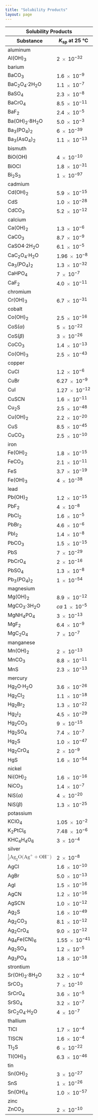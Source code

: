```yaml
---
title: "Solubility Products"
layout: page
---
```



<table summary="A table with 61 rows is titled &#x201C;Solubility Products.&#x201D; The first row contains four columns, with the title &#x201C;Substance&#x201D; in the left column and the text &#x201D;K subscript s p at 25 degrees Celsius in the left-middle column. That title and text are repeated in the right-middle column and the right column, respectively. The remaining rows contain the solubility products for various substances. For A l ( O H ) subscript 3, an aluminum substance, the solubility product is 2 times 10 superscript 32. For B a C O subscript 3, a barium substance, the solubility product is 1.6 times 10 superscript negative 9. For B a C subscript 2 O subscript 4 dot 2 H subscript 2 O, a barium substance, the solubility product is 1.1 times 10 superscript negative 7. For B a S O subscript 4, a barium substance, the solubility product is 2.3 times 10 superscript negative 8. For B a C r O subscript 4, a barium substance, the solubility product is 8.5 times 10 superscript negative 11. For B a F subscript 2, a barium substance, the solubility product is 2.4 times 10 superscript negative 5. For B a ( O H ) subscript 2 dot 8 H subscript 2 O, a barium substance, the solubility product is 5.0 X times 10 superscript negative 3. For B a subscript 3 ( P O subscript 4 ) subscript 2, a barium substance, the solubility product is 6 times 10 superscript negative 39. For B a subscript 3 ( A s O subscript 4 ) subscript 2, a barium substance, the solubility product is 1.1 times 10 superscript negative 13. For B i O ( O H ), a bismuth substance, the solubility product is 4 times 10 superscript negative 10. For B i O C l, a bismuth substance, the solubility product is 1.8 times 10 superscript negative 31. For B i superscript 2 S superscript 3, a bismuth substance, the solubility product is 1 times 10 superscript negative 97. For C d ( O H ) subscript 2, a cadmium substance, the solubility product is 5.9 times 10 superscript negative 15. For C d S, a cadmium substance, the solubility product is 1.0 times 10 superscript negative 28. For C d C O subscript 3, a cadmium substance, the solubility product is 5.2 times 10 superscript negative 12. For C a ( O H ) subscript 2, a calcium substance, the solubility product is 1.3 times 10 superscript negative 6. For C a C O subscript 3, a calcium substance, the solubility product is 8.7 times 10 superscript negative 9. For C a S O 4 dot 2 H subscript 2 O, a calcium substance, the solubility product is 6.1 times 10 superscript negative 5. For C a C subscript 2 O subscript 4 times H subscript 2 O, a calcium substance, the solubility product is 1.96 times 10 superscript negative 8. For C a subscript 3 ( P O subscript 4 ) subscript 2, a calcium substance, the solubility product is 1.3 times 10 superscript negative 32. For C a H P O subscript 4, a calcium substance, the solubility product is 7 times 10 superscript negative 7. For C a F subscript 2, a calcium substance, the solubility product is 4.0 times 10 superscript negative 11. For C r ( O H ) subscript 3, a chromium substance, the solubility product is 6.7 times 10 superscript negative 31. For C o ( O H ) subscript 2, a cobalt substance, the solubility product is 2.5 times 10 superscript negative 16. For C o S ( alpha ), a cobalt substance, the solubility product is 5 times 10 superscript negative 22. For C o S ( beta ), a cobalt substance, the solubility product is 3 times 10 superscript negative 26. For C o C O subscript 3, a cobalt substance, the solubility product is 1.4 times 10 superscript negative 13. For C o ( O H ) subscript 3, a cobalt substance, the solubility product is 2.5 times 10 superscript negative 43. For C u C l, a copper substance, the solubility product is 1.2 times 10 superscript negative 6. For C u B r, a copper substance, the solubility product is 6.27 times 10 superscript negative 9. For C u l, a copper substance, the solubility product is 1.27 times 10 superscript negative 12. For C u S C N, a copper substance, the solubility product is 1.6 times 10 superscript negative 11. For C u subscript 2 S, a copper substance, the solubility product is 2.5 times 10 superscript negative 48. For C u ( O H ) subscript 2, a copper substance, the solubility product is 2.2 times 10 superscript negative 20. For C u S, a copper substance, the solubility product is 8.5 times 10 superscript negative 45. For C u C O subscript 3, a copper substance, the solubility product is 2.5 times 10 superscript negative 10. For F e ( O H ) subscript 2, an iron substance, the solubility product is 1.8 times 10 superscript negative 15. For F e C O subscript 3, an iron substance, the solubility product is 2.1 times 10 superscript negative 11. For F e S, an iron substance, the solubility product is 3.7 times 10 superscript negative 19. For F e ( O H ) subscript 3, an iron substance, the solubility product is 4 times 10 superscript negative 38. For P b ( O H ) subscript 2, a lead substance, the solubility product is 1.2 times 10 superscript negative 15. For P b F subscript 2, a lead substance, the solubility product is 4 times 10 superscript negative 8. For P b C l subscript 2, a lead substance, the solubility product is 1.6 times 10 superscript negative 5. For P b B r subscript 2, a lead substance, the solubility product is 4.6 times 10 superscript negative 6. For P b I subscript 2, a lead substance, the solubility product is 1.4 times 10 superscript negative 8. For P b C O subscript 3, a lead substance, the solubility product is 1.5 times 10 superscript negative 15. For P b S, a lead substance, the solubility product is 7 times 10 superscript negative 29. For P b C r O subscript 4, a lead substance, the solubility product is 2 times 10 superscript negative 16. For P b S O subscript 4, a lead substance, the solubility product is 1.3 times 10 superscript negative 8. For P b subscript 3 ( P O subscript 4 ) subscript 2, a lead substance, the solubility product is 1 times 10 superscript negative 54. For M g ( O H ) subscript 2, a magnesium substance, the solubility product is 8.9 times 10 superscript negative 12.  For M g C O subscript 3 dot 3 H subscript 2 O, a magnesium substance, the solubility product is lowercase italic c a 1 times 10 superscript negative 5. For M g N H subscript 4 P O subscript 4, a magnesium substance, the solubility product is 3 times 10 superscript negative 13. For M g F subscript 2, a magnesium substance, the solubility product is 6.4 times 10 superscript negative 9. For M g C subscript 2 O subscript 4, a magnesium substance, the solubility product is 7 times 10 superscript negative 7. For M n ( O H ) subscript 2, a manganese substance, the solubility product is 2 times 10 superscript negative 13. For M n C O subscript 3, a manganese substance, the solubility product is 8.8 times 10 superscript negative 11. For M n S, a manganese substance, the solubility product is 2.3 times 10 superscript negative 13. For H g subscript 2 O dot H subscript 2 O, a mercury substance, the solubility product is 3.6 times 10 superscript negative 26. For H g subscript 2 C l subscript 2, a mercury substance, the solubility product is 1.1 times 10 superscript negative 18. For H g subscript 2 B r subscript 2, a mercury substance, the solubility product is 1.3 times 10 superscript negative 22. For H g subscript 2 I subscript 2, a mercury substance, the solubility product is 4.5 times 10 superscript negative 29. For H g subscript 2 C O subscript 3, a mercury substance, the solubility product is 9 times 10 superscript negative 15. For H g subscript 2 S O subscript 4, a mercury substance, the solubility product is 7.4 times 10 superscript negative 7. For H g subscript 2 S, a mercury substance, the solubility product is 1.0 times 10 superscript negative 47. For H g subscript 2 C r O subscript 4, a mercury substance, the solubility product is 2 times 10 superscript negative 9. For H g S, a mercury substance, the solubility product is 1.6 times 10 superscript negative 54. For N i ( O H ) subscript 2, a nickel substance, the solubility product is 1.6 times 10 superscript negative 16. For N i C O subscript 3, a nickel substance, the solubility product is 1.4 times 10 superscript negative 7. For N i S ( alpha ), a nickel substance, the solubility product is 4 times 10 superscript negative 20. For For N i S ( beta ), a nickel substance, the solubility product is 1.3 times 10 superscript negative 25. For K C l O subscript 4, a potassium substance, the solubility product is 1.05 times 10 superscript negative 2. For K subscript 2 P t C l subscript 6, a potassium substance, the solubility product is 7.48 times 10 superscript negative 6. For K H C subscript 4 H subscript 4 O subscript 6, a potassium substance, the solubility product is 3 times 10 superscript negative 4. For one-half A g subscript 2 O ( A g superscript positive plus O H superscript negative ), a silver substance, the solubility product is 2 times 10 superscript negative 8. For A g C l, a silver substance, the solubility product is 1.6 times 10 superscript negative 10. For A g B r, a silver substance, the solubility product is 5.0 times 10 superscript negative 13. For A g I, a silver substance, the solubility product is 1.5 times 10 superscript negative 16. For A g C N, a silver substance, the solubility product is 1.2 times 10 superscript negative 16. For A g S C N, a silver substance, the solubility product is 1.0 times 10 superscript negative 12. For A g subscript 2 S, a silver substance, the solubility product is 1.6 times 10 superscript negative 49. For A g subscript 2 C O subscript 3, a silver substance, the solubility product is 8.1 times 10 superscript negative 12. For A g subscript 2 C r O subscript 4, a silver substance, the solubility product is 9.0 times 10 superscript negative 12. For A g subscript 4 F e ( C N ) subscript 6, a silver substance, the solubility product is 1.55 times 10 superscript negative 41. For A g subscript 2 S O subscript 4, a silver substance, the solubility product is 1.2 times 10 superscript negative 5. For A g subscript 3 P O subscript 4, a silver substance, the solubility product is 1.8 times 10 superscript negative 18. For S r ( O H ) subscript 2 dot 8 H subscript 2 O, a strontium substance, the solubility product is 3.2 times 10 superscript negative 4. For S r C O subscript 3, a strontium substance, the solubility product is 7 times 10 superscript negative 10. For S r C r O subscript 4, a strontium substance, the solubility product is 3.6 times 10 superscript negative 5. For S r S O subscript 4, a strontium substance, the solubility product is 3.2 times 10 superscript negative 7. For S r C subscript 2 O subscript 4 dot H subscript 2 O, a strontium substance, the solubility product is 4 times 10 superscript negative 7. For T l C l, a thallium substance, the solubility product is 1.7 times 10 superscript negative 4. For T l S C N, a thallium substance, the solubility product is 1.6 times 10 superscript negative 4. For T l subscript 2 S, a thallium substance, the solubility product is 6 times 10 superscript negative 22. For T l ( O H ) subscript 3, a thallium substance, the solubility product is 6.3 times 10 superscript negative 46. For S n ( O H ) subscript 2, a tin substance, the solubility product is 3 times 10 superscript negative 27. For S n S, a tin substance, the solubility product is 1 times 10 superscript negative 26. For S n ( O H ) subscript 4, a tin substance, the solubility product is 1.0 times 10 superscript negative 57. For Z n C O subscript 3, a zinc substance, the solubility product is 2 times 10 superscript negative 10." class="span-all"><thead>
<tr valign="middle">
<th colspan="2">Solubility Products</th>
</tr>
<tr valign="middle">
<th>Substance</th>
<th><em>K</em><sub>sp</sub> at 25 °C</th>
</tr>
</thead><tbody>
<tr valign="middle">
<td colspan="2">aluminum</td>
</tr>
<tr valign="middle">
<td>Al(OH)<sub>3</sub></td>
<td>2 <math xmlns="http://www.w3.org/1998/Math/MathML"><mo>×</mo></math> 10<sup>−32</sup></td>
</tr>
<tr valign="middle">
<td colspan="2">barium</td>
</tr>
<tr valign="middle">
<td>BaCO<sub>3</sub></td>
<td>1.6 <math xmlns="http://www.w3.org/1998/Math/MathML"><mo>×</mo></math> 10<sup>−9</sup></td>
</tr>
<tr valign="middle">
<td>BaC<sub>2</sub>O<sub>4</sub>·2H<sub>2</sub>O</td>
<td>1.1 <math xmlns="http://www.w3.org/1998/Math/MathML"><mo>×</mo></math> 10<sup>−7</sup></td>
</tr>
<tr valign="middle">
<td>BaSO<sub>4</sub></td>
<td>2.3 <math xmlns="http://www.w3.org/1998/Math/MathML"><mo>×</mo></math> 10<sup>−8</sup></td>
</tr>
<tr valign="middle">
<td>BaCrO<sub>4</sub></td>
<td>8.5 <math xmlns="http://www.w3.org/1998/Math/MathML"><mo>×</mo></math> 10<sup>−11</sup></td>
</tr>
<tr valign="middle">
<td>BaF<sub>2</sub></td>
<td>2.4 <math xmlns="http://www.w3.org/1998/Math/MathML"><mo>×</mo></math> 10<sup>−5</sup></td>
</tr>
<tr valign="middle">
<td>Ba(OH)<sub>2</sub>·8H<sub>2</sub>O</td>
<td>5.0 <math xmlns="http://www.w3.org/1998/Math/MathML"><mo>×</mo></math> 10<sup>−3</sup></td>
</tr>
<tr valign="middle">
<td>Ba<sub>3</sub>(PO<sub>4</sub>)<sub>2</sub></td>
<td>6 <math xmlns="http://www.w3.org/1998/Math/MathML"><mo>×</mo></math> 10<sup>−39</sup></td>
</tr>
<tr valign="middle">
<td>Ba<sub>3</sub>(AsO<sub>4</sub>)<sub>2</sub></td>
<td>1.1 <math xmlns="http://www.w3.org/1998/Math/MathML"><mo>×</mo></math> 10<sup>−13</sup></td>
</tr>
<tr valign="middle">
<td colspan="2">bismuth</td>
</tr>
<tr valign="middle">
<td>BiO(OH)</td>
<td>4 <math xmlns="http://www.w3.org/1998/Math/MathML"><mo>×</mo></math> 10<sup>−10</sup></td>
</tr>
<tr valign="middle">
<td>BiOCl</td>
<td>1.8 <math xmlns="http://www.w3.org/1998/Math/MathML"><mo>×</mo></math> 10<sup>−31</sup></td>
</tr>
<tr valign="middle">
<td>Bi<sub>2</sub>S<sub>3</sub></td>
<td>1 <math xmlns="http://www.w3.org/1998/Math/MathML"><mo>×</mo></math> 10<sup>−97</sup></td>
</tr>
<tr valign="middle">
<td colspan="2">cadmium</td>
</tr>
<tr valign="middle">
<td>Cd(OH)<sub>2</sub></td>
<td>5.9 <math xmlns="http://www.w3.org/1998/Math/MathML"><mo>×</mo></math> 10<sup>−15</sup></td>
</tr>
<tr valign="middle">
<td>CdS</td>
<td>1.0 <math xmlns="http://www.w3.org/1998/Math/MathML"><mo>×</mo></math> 10<sup>−28</sup></td>
</tr>
<tr valign="middle">
<td>CdCO<sub>3</sub></td>
<td>5.2 <math xmlns="http://www.w3.org/1998/Math/MathML"><mo>×</mo></math> 10<sup>−12</sup></td>
</tr>
<tr valign="middle">
<td colspan="2">calcium</td>
</tr>
<tr valign="middle">
<td>Ca(OH)<sub>2</sub></td>
<td>1.3 <math xmlns="http://www.w3.org/1998/Math/MathML"><mo>×</mo></math> 10<sup>−6</sup></td>
</tr>
<tr valign="middle">
<td>CaCO<sub>3</sub></td>
<td>8.7 <math xmlns="http://www.w3.org/1998/Math/MathML"><mo>×</mo></math> 10<sup>−9</sup></td>
</tr>
<tr valign="middle">
<td>CaSO4·2H<sub>2</sub>O</td>
<td>6.1 <math xmlns="http://www.w3.org/1998/Math/MathML"><mo>×</mo></math> 10<sup>−5</sup></td>
</tr>
<tr valign="middle">
<td>CaC<sub>2</sub>O<sub>4</sub>·H<sub>2</sub>O</td>
<td>1.96 <math xmlns="http://www.w3.org/1998/Math/MathML"><mo>×</mo></math> 10<sup>−8</sup></td>
</tr>
<tr valign="middle">
<td>Ca<sub>3</sub>(PO<sub>4</sub>)<sub>2</sub></td>
<td>1.3 <math xmlns="http://www.w3.org/1998/Math/MathML"><mo>×</mo></math> 10<sup>−32</sup></td>
</tr>
<tr valign="middle">
<td>CaHPO<sub>4</sub></td>
<td>7 <math xmlns="http://www.w3.org/1998/Math/MathML"><mo>×</mo></math> 10<sup>−7</sup></td>
</tr>
<tr valign="middle">
<td>CaF<sub>2</sub></td>
<td>4.0 <math xmlns="http://www.w3.org/1998/Math/MathML"><mo>×</mo></math> 10<sup>−11</sup></td>
</tr>
<tr valign="middle">
<td colspan="2">chromium</td>
</tr>
<tr valign="middle">
<td>Cr(OH)<sub>3</sub></td>
<td>6.7 <math xmlns="http://www.w3.org/1998/Math/MathML"><mo>×</mo></math> 10<sup>−31</sup></td>
</tr>
<tr valign="middle">
<td colspan="2">cobalt</td>
</tr>
<tr valign="middle">
<td>Co(OH)<sub>2</sub></td>
<td>2.5 <math xmlns="http://www.w3.org/1998/Math/MathML"><mo>×</mo></math> 10<sup>−16</sup></td>
</tr>
<tr valign="middle">
<td>CoS(<em>α</em>)</td>
<td>5 <math xmlns="http://www.w3.org/1998/Math/MathML"><mo>×</mo></math> 10<sup>−22</sup></td>
</tr>
<tr valign="middle">
<td>CoS(<em>β</em>)</td>
<td>3 <math xmlns="http://www.w3.org/1998/Math/MathML"><mo>×</mo></math> 10<sup>−26</sup></td>
</tr>
<tr valign="middle">
<td>CoCO<sub>3</sub></td>
<td>1.4 <math xmlns="http://www.w3.org/1998/Math/MathML"><mo>×</mo></math> 10<sup>−13</sup></td>
</tr>
<tr valign="middle">
<td>Co(OH)<sub>3</sub></td>
<td>2.5 <math xmlns="http://www.w3.org/1998/Math/MathML"><mo>×</mo></math> 10<sup>−43</sup></td>
</tr>
<tr valign="middle">
<td colspan="2">copper</td>
</tr>
<tr valign="middle">
<td>CuCl</td>
<td>1.2 <math xmlns="http://www.w3.org/1998/Math/MathML"><mo>×</mo></math> 10<sup>−6</sup></td>
</tr>
<tr valign="middle">
<td>CuBr</td>
<td>6.27 <math xmlns="http://www.w3.org/1998/Math/MathML"><mo>×</mo></math> 10<sup>−9</sup></td>
</tr>
<tr valign="middle">
<td>CuI</td>
<td>1.27 <math xmlns="http://www.w3.org/1998/Math/MathML"><mo>×</mo></math> 10<sup>−12</sup></td>
</tr>
<tr valign="middle">
<td>CuSCN</td>
<td>1.6 <math xmlns="http://www.w3.org/1998/Math/MathML"><mo>×</mo></math> 10<sup>−11</sup></td>
</tr>
<tr valign="middle">
<td>Cu<sub>2</sub>S</td>
<td>2.5 <math xmlns="http://www.w3.org/1998/Math/MathML"><mo>×</mo></math> 10<sup>−48</sup></td>
</tr>
<tr valign="middle">
<td>Cu(OH)<sub>2</sub></td>
<td>2.2 <math xmlns="http://www.w3.org/1998/Math/MathML"><mo>×</mo></math> 10<sup>−20</sup></td>
</tr>
<tr valign="middle">
<td>CuS</td>
<td>8.5 <math xmlns="http://www.w3.org/1998/Math/MathML"><mo>×</mo></math> 10<sup>−45</sup></td>
</tr>
<tr valign="middle">
<td>CuCO<sub>3</sub></td>
<td>2.5 <math xmlns="http://www.w3.org/1998/Math/MathML"><mo>×</mo></math> 10<sup>−10</sup></td>
</tr>
<tr valign="middle">
<td colspan="2">iron</td>
</tr>
<tr valign="middle">
<td>Fe(OH)<sub>2</sub></td>
<td>1.8 <math xmlns="http://www.w3.org/1998/Math/MathML"><mo>×</mo></math> 10<sup>−15</sup></td>
</tr>
<tr valign="middle">
<td>FeCO<sub>3</sub></td>
<td>2.1 <math xmlns="http://www.w3.org/1998/Math/MathML"><mo>×</mo></math> 10<sup>−11</sup></td>
</tr>
<tr valign="middle">
<td>FeS</td>
<td>3.7 <math xmlns="http://www.w3.org/1998/Math/MathML"><mo>×</mo></math> 10<sup>−19</sup></td>
</tr>
<tr valign="middle">
<td>Fe(OH)<sub>3</sub></td>
<td>4 <math xmlns="http://www.w3.org/1998/Math/MathML"><mo>×</mo></math> 10<sup>−38</sup></td>
</tr>
<tr valign="middle">
<td colspan="2">lead</td>
</tr>
<tr valign="middle">
<td>Pb(OH)<sub>2</sub></td>
<td>1.2 <math xmlns="http://www.w3.org/1998/Math/MathML"><mo>×</mo></math> 10<sup>−15</sup></td>
</tr>
<tr valign="middle">
<td>PbF<sub>2</sub></td>
<td>4 <math xmlns="http://www.w3.org/1998/Math/MathML"><mo>×</mo></math> 10<sup>−8</sup></td>
</tr>
<tr valign="middle">
<td>PbCl<sub>2</sub></td>
<td>1.6 <math xmlns="http://www.w3.org/1998/Math/MathML"><mo>×</mo></math> 10<sup>−5</sup></td>
</tr>
<tr valign="middle">
<td>PbBr<sub>2</sub></td>
<td>4.6 <math xmlns="http://www.w3.org/1998/Math/MathML"><mo>×</mo></math> 10<sup>−6</sup></td>
</tr>
<tr valign="middle">
<td>PbI<sub>2</sub></td>
<td>1.4 <math xmlns="http://www.w3.org/1998/Math/MathML"><mo>×</mo></math> 10<sup>−8</sup></td>
</tr>
<tr valign="middle">
<td>PbCO<sub>3</sub></td>
<td>1.5 <math xmlns="http://www.w3.org/1998/Math/MathML"><mo>×</mo></math> 10<sup>−15</sup></td>
</tr>
<tr valign="middle">
<td>PbS</td>
<td>7 <math xmlns="http://www.w3.org/1998/Math/MathML"><mo>×</mo></math> 10<sup>−29</sup></td>
</tr>
<tr valign="middle">
<td>PbCrO<sub>4</sub></td>
<td>2 <math xmlns="http://www.w3.org/1998/Math/MathML"><mo>×</mo></math> 10<sup>−16</sup></td>
</tr>
<tr valign="middle">
<td>PbSO<sub>4</sub></td>
<td>1.3 <math xmlns="http://www.w3.org/1998/Math/MathML"><mo>×</mo></math> 10<sup>−8</sup></td>
</tr>
<tr valign="middle">
<td>Pb<sub>3</sub>(PO<sub>4</sub>)<sub>2</sub></td>
<td>1 <math xmlns="http://www.w3.org/1998/Math/MathML"><mo>×</mo></math> 10<sup>−54</sup></td>
</tr>
<tr valign="middle">
<td colspan="2">magnesium</td>
</tr>
<tr valign="middle">
<td>Mg(OH)<sub>2</sub></td>
<td>8.9 <math xmlns="http://www.w3.org/1998/Math/MathML"><mo>×</mo></math> 10<sup>−12</sup></td>
</tr>
<tr valign="middle">
<td>MgCO<sub>3</sub>·3H<sub>2</sub>O</td>
<td><em>ca</em> 1 <math xmlns="http://www.w3.org/1998/Math/MathML"><mo>×</mo></math> 10<sup>−5</sup></td>
</tr>
<tr valign="middle">
<td>MgNH<sub>4</sub>PO<sub>4</sub></td>
<td>3 <math xmlns="http://www.w3.org/1998/Math/MathML"><mo>×</mo></math> 10<sup>−13</sup></td>
</tr>
<tr valign="middle">
<td>MgF<sub>2</sub></td>
<td>6.4 <math xmlns="http://www.w3.org/1998/Math/MathML"><mo>×</mo></math> 10<sup>−9</sup></td>
</tr>
<tr valign="middle">
<td>MgC<sub>2</sub>O<sub>4</sub></td>
<td>7 <math xmlns="http://www.w3.org/1998/Math/MathML"><mo>×</mo></math> 10<sup>−7</sup></td>
</tr>
<tr valign="middle">
<td colspan="2">manganese</td>
</tr>
<tr valign="middle">
<td>Mn(OH)<sub>2</sub></td>
<td>2 <math xmlns="http://www.w3.org/1998/Math/MathML"><mo>×</mo></math> 10<sup>−13</sup></td>
</tr>
<tr valign="middle">
<td>MnCO<sub>3</sub></td>
<td>8.8 <math xmlns="http://www.w3.org/1998/Math/MathML"><mo>×</mo></math> 10<sup>−11</sup></td>
</tr>
<tr valign="middle">
<td>MnS</td>
<td>2.3 <math xmlns="http://www.w3.org/1998/Math/MathML"><mo>×</mo></math> 10<sup>−13</sup></td>
</tr>
<tr valign="middle">
<td colspan="2">mercury</td>
</tr>
<tr valign="middle">
<td>Hg<sub>2</sub>O·H<sub>2</sub>O</td>
<td>3.6 <math xmlns="http://www.w3.org/1998/Math/MathML"><mo>×</mo></math> 10<sup>−26</sup></td>
</tr>
<tr valign="middle">
<td>Hg<sub>2</sub>Cl<sub>2</sub></td>
<td>1.1 <math xmlns="http://www.w3.org/1998/Math/MathML"><mo>×</mo></math> 10<sup>−18</sup></td>
</tr>
<tr valign="middle">
<td>Hg<sub>2</sub>Br<sub>2</sub></td>
<td>1.3 <math xmlns="http://www.w3.org/1998/Math/MathML"><mo>×</mo></math> 10<sup>−22</sup></td>
</tr>
<tr valign="middle">
<td>Hg<sub>2</sub>I<sub>2</sub></td>
<td>4.5 <math xmlns="http://www.w3.org/1998/Math/MathML"><mo>×</mo></math> 10<sup>−29</sup></td>
</tr>
<tr valign="middle">
<td>Hg<sub>2</sub>CO<sub>3</sub></td>
<td>9 <math xmlns="http://www.w3.org/1998/Math/MathML"><mo>×</mo></math> 10<sup>−15</sup></td>
</tr>
<tr valign="middle">
<td>Hg<sub>2</sub>SO<sub>4</sub></td>
<td>7.4 <math xmlns="http://www.w3.org/1998/Math/MathML"><mo>×</mo></math> 10<sup>−7</sup></td>
</tr>
<tr valign="middle">
<td>Hg<sub>2</sub>S</td>
<td>1.0 <math xmlns="http://www.w3.org/1998/Math/MathML"><mo>×</mo></math> 10<sup>−47</sup></td>
</tr>
<tr valign="middle">
<td>Hg<sub>2</sub>CrO<sub>4</sub></td>
<td>2 <math xmlns="http://www.w3.org/1998/Math/MathML"><mo>×</mo></math> 10<sup>−9</sup></td>
</tr>
<tr valign="middle">
<td>HgS</td>
<td>1.6 <math xmlns="http://www.w3.org/1998/Math/MathML"><mo>×</mo></math> 10<sup>−54</sup></td>
</tr>
<tr valign="middle">
<td colspan="2">nickel</td>
</tr>
<tr valign="middle">
<td>Ni(OH)<sub>2</sub></td>
<td>1.6 <math xmlns="http://www.w3.org/1998/Math/MathML"><mo>×</mo></math> 10<sup>−16</sup></td>
</tr>
<tr valign="middle">
<td>NiCO<sub>3</sub></td>
<td>1.4 <math xmlns="http://www.w3.org/1998/Math/MathML"><mo>×</mo></math> 10<sup>−7</sup></td>
</tr>
<tr valign="middle">
<td>NiS(<em>α</em>)</td>
<td>4 <math xmlns="http://www.w3.org/1998/Math/MathML"><mo>×</mo></math> 10<sup>−20</sup></td>
</tr>
<tr valign="middle">
<td>NiS(<em>β</em>)</td>
<td>1.3 <math xmlns="http://www.w3.org/1998/Math/MathML"><mo>×</mo></math> 10<sup>−25</sup></td>
</tr>
<tr valign="middle">
<td colspan="2">potassium</td>
</tr>
<tr valign="middle">
<td>KClO<sub>4</sub></td>
<td>1.05 <math xmlns="http://www.w3.org/1998/Math/MathML"><mo>×</mo></math> 10<sup>−2</sup></td>
</tr>
<tr valign="middle">
<td>K<sub>2</sub>PtCl<sub>6</sub></td>
<td>7.48 <math xmlns="http://www.w3.org/1998/Math/MathML"><mo>×</mo></math> 10<sup>−6</sup></td>
</tr>
<tr valign="middle">
<td>KHC<sub>4</sub>H<sub>4</sub>O<sub>6</sub></td>
<td>3 <math xmlns="http://www.w3.org/1998/Math/MathML"><mo>×</mo></math> 10<sup>−4</sup></td>
</tr>
<tr valign="middle">
<td colspan="2">silver</td>
</tr>
<tr valign="middle">
<td><math xmlns="http://www.w3.org/1998/Math/MathML"><mrow><msubsup><mn /><mn>2</mn><mn>1</mn></msubsup><mtext>A</mtext><msub><mtext>g</mtext><mtext>2</mtext></msub><mtext>O</mtext><mo stretchy="false">(</mo><msup><mrow><mtext>Ag</mtext></mrow><mo>+</mo></msup><mo>+</mo><msup><mtext>OH</mtext><mtext>−</mtext></msup><mo stretchy="false">)</mo></mrow></math></td>
<td>2 <math xmlns="http://www.w3.org/1998/Math/MathML"><mo>×</mo></math> 10<sup>−8</sup></td>
</tr>
<tr valign="middle">
<td>AgCl</td>
<td>1.6 <math xmlns="http://www.w3.org/1998/Math/MathML"><mo>×</mo></math> 10<sup>−10</sup></td>
</tr>
<tr valign="middle">
<td>AgBr</td>
<td>5.0 <math xmlns="http://www.w3.org/1998/Math/MathML"><mo>×</mo></math> 10<sup>−13</sup></td>
</tr>
<tr valign="middle">
<td>AgI</td>
<td>1.5 <math xmlns="http://www.w3.org/1998/Math/MathML"><mo>×</mo></math> 10<sup>−16</sup></td>
</tr>
<tr valign="middle">
<td>AgCN</td>
<td>1.2 <math xmlns="http://www.w3.org/1998/Math/MathML"><mo>×</mo></math> 10<sup>−16</sup></td>
</tr>
<tr valign="middle">
<td>AgSCN</td>
<td>1.0 <math xmlns="http://www.w3.org/1998/Math/MathML"><mo>×</mo></math> 10<sup>−12</sup></td>
</tr>
<tr valign="middle">
<td>Ag<sub>2</sub>S</td>
<td>1.6 <math xmlns="http://www.w3.org/1998/Math/MathML"><mo>×</mo></math> 10<sup>−49</sup></td>
</tr>
<tr valign="middle">
<td>Ag<sub>2</sub>CO<sub>3</sub></td>
<td>8.1 <math xmlns="http://www.w3.org/1998/Math/MathML"><mo>×</mo></math> 10<sup>−12</sup></td>
</tr>
<tr valign="middle">
<td>Ag<sub>2</sub>CrO<sub>4</sub></td>
<td>9.0 <math xmlns="http://www.w3.org/1998/Math/MathML"><mo>×</mo></math> 10<sup>−12</sup></td>
</tr>
<tr valign="middle">
<td>Ag<sub>4</sub>Fe(CN)<sub>6</sub></td>
<td>1.55 <math xmlns="http://www.w3.org/1998/Math/MathML"><mo>×</mo></math> 10<sup>−41</sup></td>
</tr>
<tr valign="middle">
<td>Ag<sub>2</sub>SO<sub>4</sub></td>
<td>1.2 <math xmlns="http://www.w3.org/1998/Math/MathML"><mo>×</mo></math> 10<sup>−5</sup></td>
</tr>
<tr valign="middle">
<td>Ag<sub>3</sub>PO<sub>4</sub></td>
<td>1.8 <math xmlns="http://www.w3.org/1998/Math/MathML"><mo>×</mo></math> 10<sup>−18</sup></td>
</tr>
<tr valign="middle">
<td colspan="2">strontium</td>
</tr>
<tr valign="middle">
<td>Sr(OH)<sub>2</sub>·8H<sub>2</sub>O</td>
<td>3.2 <math xmlns="http://www.w3.org/1998/Math/MathML"><mo>×</mo></math> 10<sup>−4</sup></td>
</tr>
<tr valign="middle">
<td>SrCO<sub>3</sub></td>
<td>7 <math xmlns="http://www.w3.org/1998/Math/MathML"><mo>×</mo></math> 10<sup>−10</sup></td>
</tr>
<tr valign="middle">
<td>SrCrO<sub>4</sub></td>
<td>3.6 <math xmlns="http://www.w3.org/1998/Math/MathML"><mo>×</mo></math> 10<sup>−5</sup></td>
</tr>
<tr valign="middle">
<td>SrSO<sub>4</sub></td>
<td>3.2 <math xmlns="http://www.w3.org/1998/Math/MathML"><mo>×</mo></math> 10<sup>−7</sup></td>
</tr>
<tr valign="middle">
<td>SrC<sub>2</sub>O<sub>4</sub>·H<sub>2</sub>O</td>
<td>4 <math xmlns="http://www.w3.org/1998/Math/MathML"><mo>×</mo></math> 10<sup>−7</sup></td>
</tr>
<tr valign="middle">
<td colspan="2">thallium</td>
</tr>
<tr valign="middle">
<td>TlCl</td>
<td>1.7 <math xmlns="http://www.w3.org/1998/Math/MathML"><mo>×</mo></math> 10<sup>−4</sup></td>
</tr>
<tr valign="middle">
<td>TlSCN</td>
<td>1.6 <math xmlns="http://www.w3.org/1998/Math/MathML"><mo>×</mo></math> 10<sup>−4</sup></td>
</tr>
<tr valign="middle">
<td>Tl<sub>2</sub>S</td>
<td>6 <math xmlns="http://www.w3.org/1998/Math/MathML"><mo>×</mo></math> 10<sup>−22</sup></td>
</tr>
<tr valign="middle">
<td>Tl(OH)<sub>3</sub></td>
<td>6.3 <math xmlns="http://www.w3.org/1998/Math/MathML"><mo>×</mo></math> 10<sup>−46</sup></td>
</tr>
<tr valign="middle">
<td colspan="2">tin</td>
</tr>
<tr valign="middle">
<td>Sn(OH)<sub>2</sub></td>
<td>3 <math xmlns="http://www.w3.org/1998/Math/MathML"><mo>×</mo></math> 10<sup>−27</sup></td>
</tr>
<tr valign="middle">
<td>SnS</td>
<td>1 <math xmlns="http://www.w3.org/1998/Math/MathML"><mo>×</mo></math> 10<sup>−26</sup></td>
</tr>
<tr valign="middle">
<td>Sn(OH)<sub>4</sub></td>
<td>1.0 <math xmlns="http://www.w3.org/1998/Math/MathML"><mo>×</mo></math> 10<sup>−57</sup></td>
</tr>
<tr valign="middle">
<td colspan="2">zinc</td>
</tr>
<tr valign="middle">
<td>ZnCO<sub>3</sub></td>
<td>2 <math xmlns="http://www.w3.org/1998/Math/MathML"><mo>×</mo></math> 10<sup>−10</sup></td>
</tr>
</tbody></table>

